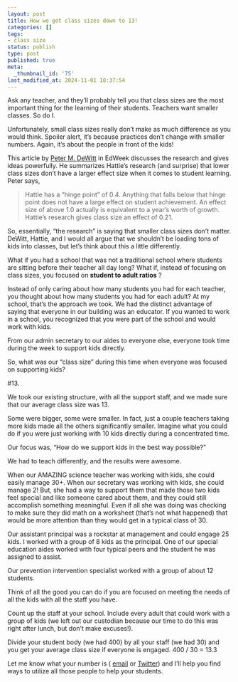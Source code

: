 ```yaml
---
layout: post
title: How we got class sizes down to 13!
categories: []
tags:
- class size
status: publish
type: post
published: true
meta:
  _thumbnail_id: '75'
last_modified_at: 2024-11-01 18:37:54
---
```


Ask any teacher, and they’ll probably tell you that class sizes are the most important thing for the learning of their students. Teachers want smaller classes. So do I.


Unfortunately, small class sizes really don’t make as much difference as you would think. Spoiler alert, it’s because practices don’t change with smaller numbers. Again, it’s about the people in front of the kids!


This article by 
[Peter M. DeWitt](http://blogs.edweek.org/edweek/finding_common_ground/2013/10/does_class_size_matter.html) in EdWeek discusses the research and gives ideas powerfully. He summarizes Hattie’s research (and surprise) that lower class sizes don’t have a larger effect size when it comes to student learning. Peter says,


>Hattie has a “hinge point” of 0.4. Anything that falls below that hinge point does not have a large effect on student achievement. An effect size of above 1.0 actually is equivalent to a year’s worth of growth. Hattie’s research gives class size an effect of 0.21.



So, essentially, “the research” is saying that smaller class sizes don’t matter. DeWitt, Hattie, and I would all argue that we shouldn’t be loading tons of kids into classes, but let’s think about this a little differently.


What if you had a school that was not a traditional school where students are sitting before their teacher all day long? What if, instead of focusing on class sizes, you focused on 
**student to adult ratios**
?


Instead of only caring about how many students you had for each teacher, you thought about how many students you had for each adult? At my school, that’s the approach we took. We had the distinct advantage of saying that everyone in our building was an educator. If you wanted to work in a school, you recognized that you were part of the school and would work with kids.


From our admin secretary to our aides to everyone else, everyone took time during the week to support kids directly.


So, what was our “class size” during this time when everyone was focused on supporting kids?


#13.



We took our existing structure, with all the support staff, and we made sure that our average class size was 13.


Some were bigger, some were smaller. In fact, just a couple teachers taking more kids made all the others significantly smaller. Imagine what you could do if you were just working with 10 kids directly during a concentrated time.


Our focus was, “How do we support kids in the best way possible?”


We had to teach differently, and the results were awesome.

When our AMAZING science teacher was working with kids, she could easily manage 30+. When our secretary was working with kids, she could manage 2! But, she had a way to support them that made those two kids feel special and like someone cared about them, and they could still accomplish something meaningful. Even if all she was doing was checking to make sure they did math on a worksheet (that’s not what happened) that would be more attention than they would get in a typical class of 30.


Our assistant principal was a rockstar at management and could engage 25 kids. I worked with a group of 8 kids as the principal. One of our special education aides worked with four typical peers and the student he was assigned to assist.


Our prevention intervention specialist worked with a group of about 12 students.


Think of all the good you can do if you are focused on meeting the needs of all the kids with all the staff you have.


Count up the staff at your school. Include every adult that could work with a group of kids (we left out our custodian because our time to do this was right after lunch, but don’t make excuses!).


Divide your student body (we had 400) by all your staff (we had 30) and you get your average class size if everyone is engaged. 400 / 30 = 13.3


Let me know what your number is (
[email](mailto:jethro@paperlessprincipal.com) or 
[Twitter](http://twitter.com/jethrojones)) and I’ll help you find ways to utilize all those people to help your students.

